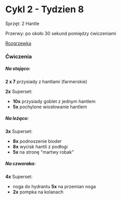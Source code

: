 # Cykl 2 - Tydzien 8

Sprzęt: 2 Hantle

Przerwy: po około 30 sekund pomiędzy ćwiczeniami

[Rozgrzewka](rozgrzewka.md)

### Ćwiczenia

##### Na stojąco:

**2 x 7** przysiady z hantlami (farmerskie)

**2x** Superset:

- **10x** przysiady goblet z jednym hantlem
- **5x** pochylone wiosłowanie hantlem

##### Na leżąco:

**3x** Superset:

- **8x** podnoszenie bioder  
- **8x** wycisk hantli z podłogi
- **5x** na stronę "martwy robak"

##### Na czworaka:

**4x** Superset:

- noga do hydrantu **5x** na przemian noga
- **2x** pompka na kolanach

